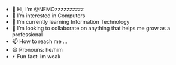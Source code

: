 - 👋 Hi, I’m @NEMOzzzzzzzzzz
- 👀 I’m interested in Computers
- 🌱 I’m currently learning Information Technology
- 💞️ I’m looking to collaborate on anything that helps me grow as a professional
- 📫 How to reach me ...
- 😄 Pronouns: he/him
- ⚡ Fun fact: im weak

<!---
NEMOzzzzzzzzzz/NEMOzzzzzzzzzz is a ✨ special ✨ repository because its `README.md` (this file) appears on your GitHub profile.
You can click the Preview link to take a look at your changes.
--->
